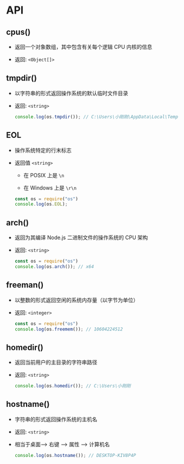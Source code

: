 # API

## cpus()

+ 返回一个对象数组，其中包含有关每个逻辑 CPU 内核的信息

+ 返回: `<Object[]>`

## tmpdir()

+ 以字符串的形式返回操作系统的默认临时文件目录

+ 返回: `<string>`

    ```javascript
    console.log(os.tmpdir()); // C:\Users\小刚刚\AppData\Local\Temp
    ```

## EOL

+ 操作系统特定的行末标志

+ 返回值 `<string>`

    + 在 POSIX 上是 `\n`

    + 在 Windows 上是 `\r\n`

    ```javascript
    const os = require("os")
    console.log(os.EOL);
    ```

## arch()

+ 返回为其编译 Node.js 二进制文件的操作系统的 CPU 架构

+ 返回: `<string>`

    ```javascript
    const os = require("os")
    console.log(os.arch()); // x64
    ```

## freeman()

+ 以整数的形式返回空闲的系统内存量（以字节为单位）

+ 返回: `<integer>`

    ```javascript
    const os = require("os")
    console.log(os.freemem()); // 10604224512
    ```

## homedir()

+ 返回当前用户的主目录的字符串路径

+ 返回: `<string>`

    ```javascript
    console.log(os.homedir()); // C:\Users\小刚刚
    ```

## hostname()

+ 字符串的形式返回操作系统的主机名

+ 返回: `<string>`

+ 相当于桌面--> 右键 --> 属性 --> 计算机名

    ```javascript
    console.log(os.hostname()); // DESKTOP-KIV8P4P
    ```
